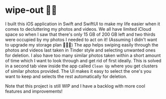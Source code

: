 # wipe-out 🌊📸

I built this iOS application in Swift and SwiftUI to make my life easier when it comes to decluttering my photos and videos. 
We all have limited iCloud space so when I saw that there's only 15 GB of 200 GB left and two thirds were occupied by my photos I needed to act on it! (Assuming I didn't want to upgrade my storage plan 🙅🏻‍♀️)
The app helps swiping easily through the photos and videos last taken in Tinder style and selecting unwanted ones for deletion.
I also have too many similar photos taken within a short amount of time which I want to look through and get rid of first ideally.
This is solved in a second tab view inside the app called `Clean Up` where you get clusters of similar photos provided. 
The UI makes it easy to select the one's you want to keep and selects the rest automatically for deletion. 

Note that this project is still WIP and I have a backlog with more cool features and improvements!

